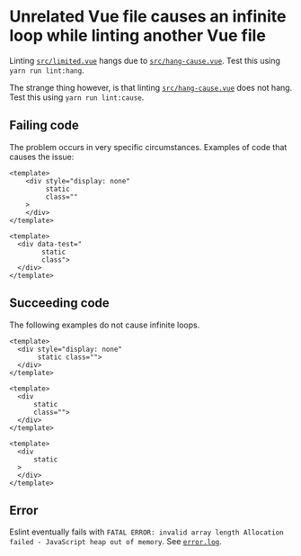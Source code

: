 # Unrelated Vue file causes an infinite loop while linting another Vue file

Linting [`src/limited.vue`](src/limited.vue) hangs due to [`src/hang-cause.vue`](src/hang-cause.vue). Test this using `yarn run lint:hang`.

The strange thing however, is that linting [`src/hang-cause.vue`](src/hang-cause.vue) does not hang. Test this using `yarn run lint:cause`.

## Failing code
The problem occurs in very specific circumstances. Examples of code that causes the issue:

```vue
<template>
    <div style="display: none"
         static
         class=""
    >
    </div>
</template>
```

```vue
<template>
  <div data-test="
        static
        class">
  </div>
</template>
```

## Succeeding code
The following examples do not cause infinite loops.

```vue
<template>
  <div style="display: none"
       static class="">
  </div>
</template>
```

```vue
<template>
  <div
      static
      class="">
  </div>
</template>
```

```vue
<template>
  <div
      static
  >
  </div>
</template>
```

## Error
Eslint eventually fails with `FATAL ERROR: invalid array length Allocation failed - JavaScript heap out of memory`.
See [`error.log`](error.log).
